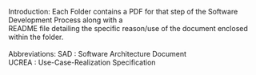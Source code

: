 Introduction:
Each Folder contains a PDF for that step of the Software Development Process along with a <br/>
README file detailing the specific reason/use of the document enclosed within the folder. <br/>
<br/>
Abbreviations:
SAD : Software Architecture Document <br/>
UCREA : Use-Case-Realization Specification <br/>
